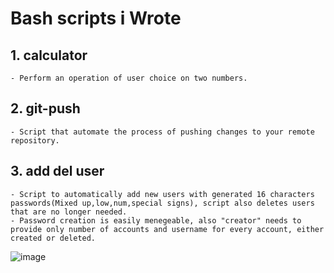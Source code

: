 # Bash scripts i Wrote
  ## 1. calculator
    - Perform an operation of user choice on two numbers.

  ## 2. git-push
    - Script that automate the process of pushing changes to your remote repository.

  ## 3. add del user
    - Script to automatically add new users with generated 16 characters passwords(Mixed up,low,num,special signs), script also deletes users that are no longer needed.
    - Password creation is easily menegeable, also "creator" needs to provide only number of accounts and username for every account, either created or deleted.
![image](https://github.com/radzek15/bash/assets/79796741/4e60d8b9-16a8-4923-9e98-70788004c539)
